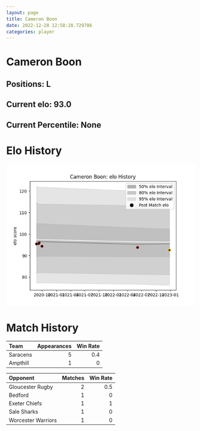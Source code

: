 ```yaml
---  
layout: page  
title: Cameron Boon  
date: 2022-12-28 12:58:28.729786  
categories: player  
---
```

# Cameron Boon

## Positions: L

## Current elo: 93.0

## Current Percentile: None

# Elo History


![elo history](history_CameronBoon.png)
# Match History


| Team     |   Appearances |   Win Rate |
|:---------|--------------:|-----------:|
| Saracens |             5 |        0.4 |
| Ampthill |             1 |        0   |

| Opponent           |   Matches |   Win Rate |
|:-------------------|----------:|-----------:|
| Gloucester Rugby   |         2 |        0.5 |
| Bedford            |         1 |        0   |
| Exeter Chiefs      |         1 |        1   |
| Sale Sharks        |         1 |        0   |
| Worcester Warriors |         1 |        0   |
